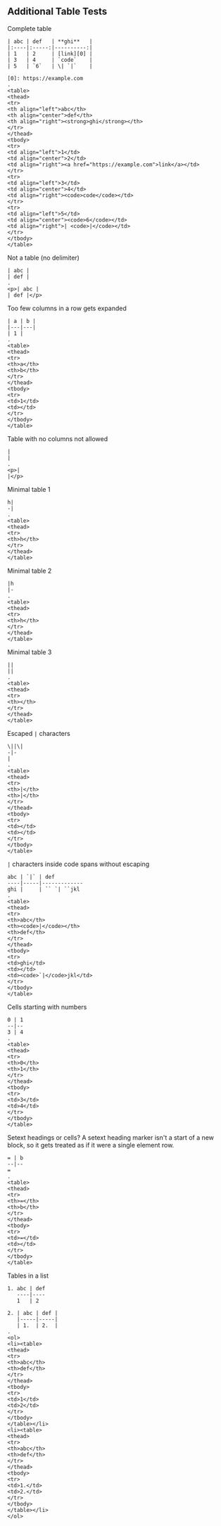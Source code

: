 ## Additional Table Tests

Complete table

```````````````````````````````` example
| abc | def   | **ghi**   |
|:----|:-----:|----------:|
| 1   | 2     | [link][0] |
| 3   | 4     | `code`    |
| 5   | `6`   | \| `|`    |

[0]: https://example.com
.
<table>
<thead>
<tr>
<th align="left">abc</th>
<th align="center">def</th>
<th align="right"><strong>ghi</strong></th>
</tr>
</thead>
<tbody>
<tr>
<td align="left">1</td>
<td align="center">2</td>
<td align="right"><a href="https://example.com">link</a></td>
</tr>
<tr>
<td align="left">3</td>
<td align="center">4</td>
<td align="right"><code>code</code></td>
</tr>
<tr>
<td align="left">5</td>
<td align="center"><code>6</code></td>
<td align="right">| <code>|</code></td>
</tr>
</tbody>
</table>
````````````````````````````````


Not a table (no delimiter)

```````````````````````````````` example
| abc |
| def |
.
<p>| abc |
| def |</p>
````````````````````````````````

Too few columns in a row gets expanded

```````````````````````````````` example
| a | b |
|---|---|
| 1 |
.
<table>
<thead>
<tr>
<th>a</th>
<th>b</th>
</tr>
</thead>
<tbody>
<tr>
<td>1</td>
<td></td>
</tr>
</tbody>
</table>
````````````````````````````````

Table with no columns not allowed

````````````````````````````````example
|
|
.
<p>|
|</p>
````````````````````````````````

Minimal table 1

```````````````````````````````` example
h|
-|
.
<table>
<thead>
<tr>
<th>h</th>
</tr>
</thead>
</table>
````````````````````````````````

Minimal table 2

```````````````````````````````` example
|h
|-
.
<table>
<thead>
<tr>
<th>h</th>
</tr>
</thead>
</table>
````````````````````````````````

Minimal table 3

```````````````````````````````` example
||
||
.
<table>
<thead>
<tr>
<th></th>
</tr>
</thead>
</table>
````````````````````````````````

Escaped `|` characters

```````````````````````````````` example
\||\|
-|-
|
.
<table>
<thead>
<tr>
<th>|</th>
<th>|</th>
</tr>
</thead>
<tbody>
<tr>
<td></td>
<td></td>
</tr>
</tbody>
</table>
````````````````````````````````

`|` characters inside code spans without escaping

```````````````````````````````` example
abc | `|` | def
----|-----|-------------
ghi |     | `` `| ``jkl
.
<table>
<thead>
<tr>
<th>abc</th>
<th><code>|</code></th>
<th>def</th>
</tr>
</thead>
<tbody>
<tr>
<td>ghi</td>
<td></td>
<td><code>`|</code>jkl</td>
</tr>
</tbody>
</table>
````````````````````````````````

Cells starting with numbers

```````````````````````````````` example
0 | 1
--|--
3 | 4
.
<table>
<thead>
<tr>
<th>0</th>
<th>1</th>
</tr>
</thead>
<tbody>
<tr>
<td>3</td>
<td>4</td>
</tr>
</tbody>
</table>
````````````````````````````````

Setext headings or cells? A setext heading marker isn't a start of a
new block, so it gets treated as if it were a single element row.

```````````````````````````````` example
= | b
--|--
=
.
<table>
<thead>
<tr>
<th>=</th>
<th>b</th>
</tr>
</thead>
<tbody>
<tr>
<td>=</td>
<td></td>
</tr>
</tbody>
</table>
````````````````````````````````

Tables in a list

```````````````````````````````` example
1. abc | def
   ----|----
   1   | 2

2. | abc | def |
   |-----|-----|
   | 1.  | 2.  |
.
<ol>
<li><table>
<thead>
<tr>
<th>abc</th>
<th>def</th>
</tr>
</thead>
<tbody>
<tr>
<td>1</td>
<td>2</td>
</tr>
</tbody>
</table></li>
<li><table>
<thead>
<tr>
<th>abc</th>
<th>def</th>
</tr>
</thead>
<tbody>
<tr>
<td>1.</td>
<td>2.</td>
</tr>
</tbody>
</table></li>
</ol>
````````````````````````````````
